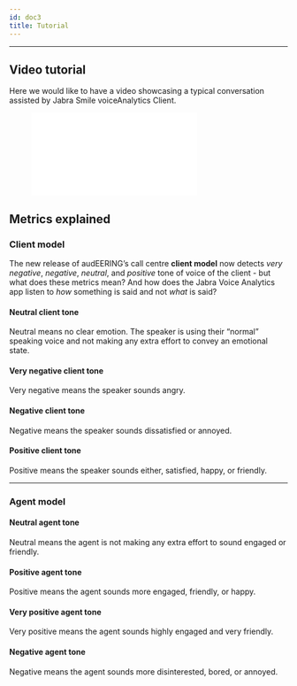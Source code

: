```yaml
---
id: doc3
title: Tutorial
---
```

---
<!--- This is a link to [another document.](doc3.md) This is a link to an [external page.](http://www.example.com/) -->


## Video tutorial

Here we would like to have a video showcasing a typical conversation assisted by Jabra Smile voiceAnalytics Client.

<figure class="video-container disassociated-with-next-sibling">
  <iframe src="//www.youtube-link" frameborder="0" allowfullscreen></iframe>
</figure>




## Metrics explained 

### Client model
The new release of audEERING’s call centre **client model** now detects _very negative_, _negative_,
_neutral_, and _positive_ tone of voice of the client - but what does these metrics mean? And how does the Jabra Voice Analytics app listen to _how_ something is said and not _what_ is said? 

#### Neutral client tone
Neutral means no clear emotion. The speaker is using their “normal” speaking voice and not
making any extra effort to convey an emotional state.

#### Very negative client tone
Very negative means the speaker sounds angry. 

#### Negative client tone
Negative means the speaker sounds dissatisfied or annoyed.

#### Positive client tone
Positive means the speaker sounds either, satisfied, happy, or friendly.


---

### Agent model

#### Neutral agent tone
Neutral means the agent is not making any extra effort to sound engaged or friendly.

#### Positive agent tone
Positive means the agent sounds more engaged, friendly, or happy.

#### Very positive agent tone
Very positive means the agent sounds highly engaged and very friendly.

#### Negative agent tone
Negative means the agent sounds more disinterested, bored, or annoyed.

